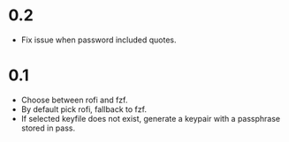 # 0.2

* Fix issue when password included quotes.

# 0.1

* Choose between rofi and fzf.
* By default pick rofi, fallback to fzf.
* If selected keyfile does not exist, generate a keypair with a passphrase stored in pass.
